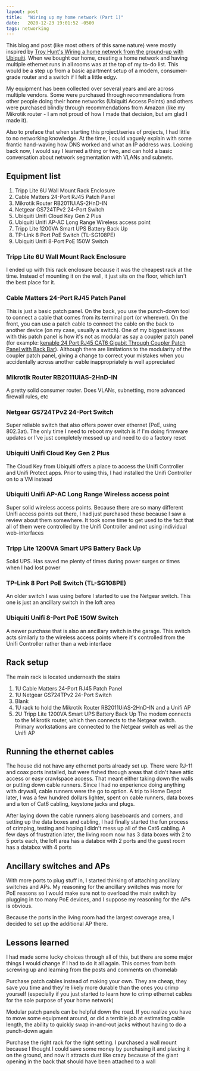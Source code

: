 ```yaml
---
layout: post
title:  "Wiring up my home network (Part 1)"
date:   2020-12-23 19:01:52 -0500
tags: networking
---
```

This blog and post (like most others of this same nature) were mostly inspired by [Troy Hunt's Wiring a home network from the ground-up with Ubiquiti](https://www.troyhunt.com/wiring-a-home-network-from-the-ground-up-with-ubiquiti/). When we bought our home, creating a home network and having multiple ethernet runs in all rooms was at the top of my to-do list. This would be a step up from a basic apartment setup of a modem, consumer-grade router and a switch if I felt a little edgy.

My equipment has been collected over several years and are across multiple vendors. Some were purchased through recommendations from other people doing their home networks (Ubiquiti Access Points) and others were purchased blindly through recommendations from Amazon (like my Mikrotik router - I am not proud of how I made that decision, but am glad I made it).

Also to preface that when starting this project/series of projects, I had little to no networking knowledge. At the time, I could vaguely explain with some frantic hand-waving how DNS worked and what an IP address was. Looking back now, I would say I learned a thing or two, and can hold a basic conversation about network segmentation with VLANs and subnets.

## Equipment list
1. Tripp Lite 6U Wall Mount Rack Enclosure
2. Cable Matters 24-Port RJ45 Patch Panel
3. Mikrotik Router RB2011UiAS-2HnD-IN
4. Netgear GS724TPv2 24-Port Switch
5. Ubiquiti Unifi Cloud Key Gen 2 Plus
6. Ubiquiti Unifi AP-AC Long Range Wireless access point
7. Tripp Lite 1200VA Smart UPS Battery Back Up
8. TP-Link 8 Port PoE Switch (TL-SG108PE)
9. Ubiquiti Unifi 8-Port PoE 150W Switch

### Tripp Lite 6U Wall Mount Rack Enclosure
I ended up with this rack enclosure because it was the cheapest rack at the time. Instead of mounting it on the wall, it just sits on the floor, which isn't the best place for it.

### Cable Matters 24-Port RJ45 Patch Panel
This is just a basic patch panel. On the back, you use the punch-down tool to connect a cable that comes from its terminal port (or wherever). On the front, you can use a patch cable to connect the cable on the back to another device (on my case, usually a switch). One of my biggest issues with this patch panel is how it's not as modular as say a coupler patch panel (for example: [kenable 24 Port RJ45 CAT6 Gigabit Through Coupler Patch Panel with Back Bar](https://www.amazon.com/gp/product/B07951MLD4)). Although there are limitations to the modularity of the coupler patch panel, giving a change to correct your mistakes when you accidentally across another cable inappropriately is well appreciated

### Mikrotik Router RB2011UiAS-2HnD-IN
A pretty solid consumer router. Does VLANs, subnetting, more advanced firewall rules, etc

### Netgear GS724TPv2 24-Port Switch
Super reliable switch that also offers power over ethernet (PoE, using 802.3at). The only time I need to reboot my switch is if I'm doing firmware updates or I've just completely messed up and need to do a factory reset

### Ubiquiti Unifi Cloud Key Gen 2 Plus
The Cloud Key from Ubiquiti offers a place to access the Unifi Controller and Unifi Protect apps. Prior to using this, I had installed the Unifi Controller on to a VM instead

### Ubiquiti Unifi AP-AC Long Range Wireless access point
Super solid wireless access points. Because there are so many different Unifi access points out there, I had just purchased these because I saw a review about them somewhere. It took some time to get used to the fact that all of them were controlled by the Unifi Controller and not using individual web-interfaces

### Tripp Lite 1200VA Smart UPS Battery Back Up
Solid UPS. Has saved me plenty of times during power surges or times when I had lost power

### TP-Link 8 Port PoE Switch (TL-SG108PE)
An older switch I was using before I started to use the Netgear switch. This one is just an ancillary switch in the loft area

### Ubiquiti Unifi 8-Port PoE 150W Switch
A newer purchase that is also an ancillary switch in the garage. This switch acts similarly to the wireless access points where it's controlled from the Unifi Controller rather than a web interface

## Rack setup
The main rack is located underneath the stairs
1. 1U Cable Matters 24-Port RJ45 Patch Panel
2. 1U Netgear GS724TPv2 24-Port Switch
3. Blank
4. 1U rack to hold the Mikrotik Router RB2011UiAS-2HnD-IN and a Unifi AP
5. 2U Tripp Lite 1200VA Smart UPS Battery Back Up
The modem connects to the Mikrotik router, which then connects to the Netgear switch. Primary workstations are connected to the Netgear switch as well as the Unifi AP

## Running the ethernet cables
The house did not have any ethernet ports already set up. There were RJ-11 and coax ports installed, but were fished through areas that didn't have attic access or easy crawlspace access. That meant either taking down the walls or putting down cable runners. Since I had no experience doing anything with drywall, cable runners were the go to option. A trip to Home Depot later, I was a few hundred dollars lighter, spent on cable runners, data boxes and a ton of Cat6 cabling, keystone jacks and plugs.  

After laying down the cable runners along baseboards and corners, and setting up the data boxes and cabling, I had finally started the fun process of crimping, testing and hoping I didn't mess up all of the Cat6 cabling. A few days of frustration later, the living room now has 3 data boxes with 2 to 5 ports each, the loft area has a databox with 2 ports and the guest room has a databox with 4 ports

## Ancillary switches and APs
With more ports to plug stuff in, I started thinking of attaching ancillary switches and APs. My reasoning for the ancillary switches was more for PoE reasons so I would make sure not to overload the main switch by plugging in too many PoE devices, and I suppose my reasoning for the APs is obvious. 

Because the ports in the living room had the largest coverage area, I decided to set up the additional AP there. 

## Lessons learned
I had made some lucky choices through all of this, but there are some major things I would change if I had to do it all again. This comes from both screwing up and learning from the posts and comments on r/homelab

Purchase patch cables instead of making your own. They are cheap, they save you time and they're likely more durable than the ones you crimp yourself (especially if you just started to learn how to crimp ethernet cables for the sole purpose of your home network)

Modular patch panels can be helpful down the road. If you realize you have to move some equipment around, or did a terrible job at estimating cable length, the ability to quickly swap in-and-out jacks without having to do a punch-down again

Purchase the right rack for the right setting. I purchased a wall mount because I thought I could save some money by purchasing it and placing it on the ground, and now it attracts dust like crazy because of the giant opening in the back that should have been attached to a wall
